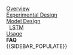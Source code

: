 [Overview](Home)  
[Experimental Design](Experimental-Design)  
[Model Design](Model-Design)  
&nbsp;&nbsp;[LSTM](LSTM)  
[Usage](Usage)  
**FAQ**  
{{SIDEBAR_POPULATE}}  
